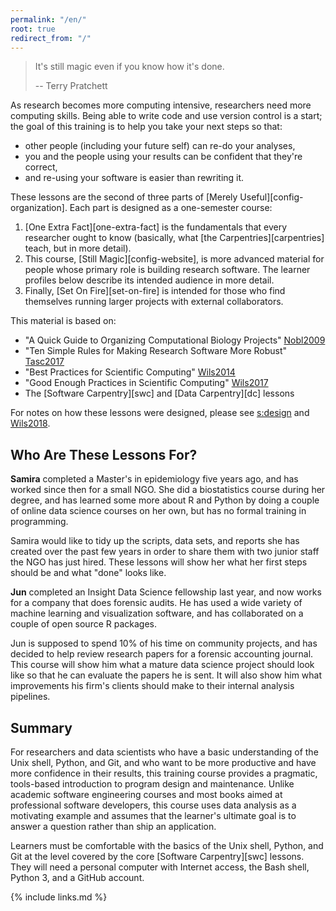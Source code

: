 ```yaml
---
permalink: "/en/"
root: true
redirect_from: "/"
---
```


> It's still magic even if you know how it's done.
>
> -- Terry Pratchett

As research becomes more computing intensive,
researchers need more computing skills.
Being able to write code and use version control is a start;
the goal of this training is to help you take your next steps
so that:

-   other people (including your future self) can re-do your analyses,
-   you and the people using your results can be confident that they're correct,
-   and re-using your software is easier than rewriting it.

These lessons are the second of three parts of [Merely Useful][config-organization].
Each part is designed as a one-semester course:

1.  [One Extra Fact][one-extra-fact]
    is the fundamentals that every researcher ought to know
    (basically, what [the Carpentries][carpentries] teach, but in more detail).
2.  This course,
    [Still Magic][config-website],
    is more advanced material for people whose primary role is building research software.
    The learner profiles below describe its intended audience in more detail.
3.  Finally,
    [Set On Fire][set-on-fire]
    is intended for those who find themselves running larger projects with external collaborators.

This material is based on:

-   "A Quick Guide to Organizing Computational Biology Projects" [Nobl2009](#BIB)
-   "Ten Simple Rules for Making Research Software More Robust" [Tasc2017](#BIB)
-   "Best Practices for Scientific Computing" [Wils2014](#BIB)
-   "Good Enough Practices in Scientific Computing" [Wils2017](#BIB)
-   The [Software Carpentry][swc] and [Data Carpentry][dc] lessons

For notes on how these lessons were designed, please see [s:design](#APPENDIX)
and [Wils2018](#BIB).

## Who Are These Lessons For?

**Samira** completed a Master's in epidemiology five years ago, and
has worked since then for a small NGO.  She did a biostatistics course
during her degree, and has learned some more about R and Python by
doing a couple of online data science courses on her own, but has no
formal training in programming.

Samira would like to tidy up the scripts, data sets, and reports she
has created over the past few years in order to share them with two
junior staff the NGO has just hired.  These lessons will show her what
her first steps should be and what "done" looks like.

**Jun** completed an Insight Data Science fellowship last year, and
now works for a company that does forensic audits.  He has used a wide
variety of machine learning and visualization software, and has
collaborated on a couple of open source R packages.

Jun is supposed to spend 10% of his time on community projects, and
has decided to help review research papers for a forensic accounting
journal.  This course will show him what a mature data science project
should look like so that he can evaluate the papers he is sent.  It
will also show him what improvements his firm's clients should make to
their internal analysis pipelines.

## Summary

For researchers and data scientists who have a basic understanding of the Unix shell, Python, and Git,
and who want to be more productive and have more confidence in their results,
this training course
provides a pragmatic, tools-based introduction to program design and maintenance.
Unlike academic software engineering courses and most books aimed at professional software developers,
this course uses data analysis as a motivating example
and assumes that the learner's ultimate goal is to answer a question rather than ship an application.

Learners must be comfortable with the basics of the Unix shell, Python, and Git
at the level covered by the core [Software Carpentry][swc] lessons.
They will need a personal computer with Internet access,
the Bash shell,
Python 3,
and a GitHub account.

{% include links.md %}
